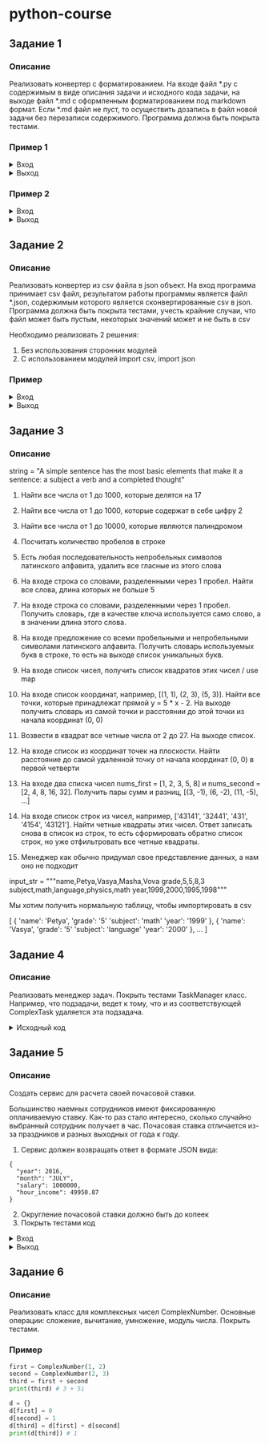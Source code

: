 

# python-course

## Задание 1

### Описание

Реализовать конвертер c форматированием. На входе файл *.py c содержимым в виде описания задачи и исходного кода задачи, на выходе файл *.md с оформленным форматированием под markdown формат. Если *.md файл не пуст, то осуществить дозапись в файл новой задачи без перезаписи содержимого.
Программа должна быть покрыта тестами.

### Пример 1
<details><summary>Вход</summary><blockquote>
    
solution.py

```
# title Print Hello
# description Напечатать на экран Hello!
# ---end----

def print_hello():
    print('Hello!')
    
```    
 
out.md
````

````
</blockquote></details>


<details><summary>Выход</summary><blockquote>

out.md

````
+ [Print Hello](#print-hello)

## Print Hello

Напечатать на экран Hello!

```python 
def print_hello():
    print('Hello!')
```

````
</blockquote></details>

### Пример 2

<details><summary>Вход</summary><blockquote>

solution.py

```
# title Print Greeting
# description Напечатать на экран Greeting!
# ---end----

def print_greeting():
    print('Greeting!')
    
```    
 
out.md

````
+ [Print Hello](#print-hello)

## Print Hello

Напечатать на экран Hello!

```python 
def print_hello():
    print('Hello!')
```
````
</blockquote></details>
    
<details><summary>Выход</summary><blockquote>

out.md

````
+ [Print Hello](#print-hello)
+ [Print Greeting](#print-greeting)

## Print Hello

Напечатать на экран Hello!

```python 
def print_hello():
    print('Hello!')
```

## Print Greeting

Напечатать на экран Greeting!

```python 
def print_greeting():
    print('Greeting!')
```
````
</blockquote></details>

## Задание 2

### Описание

Реализовать конвертер из csv файла в json объект. На вход программа принимает csv файл, результатом работы программы является файл *.json, содержимым которого является сконвертированные csv в json.
Программа должна быть покрыта тестами, учесть крайние случаи, что файл может быть пустым, некоторых значений может и не быть в csv

Необходимо реализовать 2 решения:
1. Без использования сторонних модулей
2. С использованием модулей import csv, import json 



### Пример

<details><summary>Вход</summary><blockquote>

input.csv

```
id,name,birth,salary,department
1,Ivan,1980,150000,1
2,Alex,1960,200000,5
3,Ivan,,130000,8
```
</blockquote></details>

<details><summary>Выход</summary><blockquote>

output.json

```
[
 {
   id: 1,
   name: Ivan,
   birth: 1980,
   salary: 150000,
   department: 1
 },
 {
   id: 2,
   name: Alex,
   birth: 1960,
   salary: 200000,
   department: 5
 },
 {
   id: 3,
   name: Ivan,
   birth: null,
   salary: 130000,
   department: 8
 }
]
```
</blockquote></details>

## Задание 3

### Описание

string = "A simple sentence has the most basic elements that make it a sentence: a subject a verb and a completed thought"

1. Найти все числа от 1 до 1000, которые делятся на 17

2. Найти все числа от 1 до 1000, которые содержат в себе цифру 2

3. Найти все числа от 1 до 10000, которые являются палиндромом	

4. Посчитать количество пробелов в строке

5. Есть любая последовательность непробельных символов латинского алфавита, удалить все гласные из этого слова

6. На входе строка со словами, разделенными через 1 пробел. Найти все слова, длина которых не больше 5

7. На входе строка со словами, разделенными через 1 пробел. Получить словарь, где в качестве ключа используется само слово, а в значении длина этого слова.

8. На входе предложение со всеми пробельными и непробельными символами латинского алфавита. Получить словарь используемых букв в строке, то есть на выходе список уникальных букв.

9. На входе список чисел, получить список квадратов этих чисел / use map

10. На входе список координат, например, [(1, 1), (2, 3), (5, 3)]. Найти все точки, которые принадлежат прямой y = 5 * x - 2. 
На выходе получить словарь из самой точки и расстоянии до этой точки из начала координат (0, 0)

11. Возвести в квадрат все четные числа от 2 до 27. На выходе список.

12. На входе список из координат точек на плоскости. Найти расстояние до самой удаленной точку от начала координат (0, 0) в первой четверти 

13. На входе два списка чисел nums_first = [1, 2, 3, 5, 8] и nums_second = [2, 4, 8, 16, 32]. Получить пары сумм и разниц, [(3, -1), (6, -2), (11, -5), ...]

14. На входе список строк из чисел, например, ['43141', '32441', '431', '4154', '43121']. Найти четные квадраты этих чисел. Ответ записать снова в список из строк, то есть сформировать обратно список строк, но уже отфильтровать все четные квадраты.

15. Менеджер как обычно придумал свое представление данных, а нам оно не подходит

input_str = """name,Petya,Vasya,Masha,Vova
grade,5,5,8,3
subject,math,language,physics,math
year,1999,2000,1995,1998"""


Мы хотим получить нормальную таблицу, чтобы импортировать в csv


[
  {
    'name': 'Petya',
    'grade': '5'
    'subject': 'math'
    'year': '1999'
  },
  {
    'name': 'Vasya',
    'grade': '5'
    'subject': 'language'
    'year': '2000'
  },
  ...
]


## Задание 4

### Описание

Реализовать менеджер задач.
Покрыть тестами TaskManager класс. Например, что подзадачи, ведет к тому, что и из соответствующей ComplexTask удаляется эта подзадача. 


<details><summary>Исходный код</summary><blockquote>

````
class Task:
    def __init__(self, id, name, description, ):
        self.__id = id
        self.__name = name
        self.__description = description
        
    def get_id(self):
        return self.__id
        
    def get_name(self):
        return self.__name


class Subtask(Task):
    # have comlex task id
    def __init__(self):
        self.parent_id = 
    

class ComplexTask(Task):
    # contains list of subtasks
    def __init__(self):
        self.subtasks = []  

  
class TaskManager:
    
    id_series = 0
    
    def __init__(self):
        self.tasks = {}
        self.subtasks = {}
    
    
    def __get_and_increment_id(self):
        next_id_value = TaskManager.id_series
        TaskManager.id_series += 1 
        return next_id_value
        
    
    def create_task(self, name, description):
        current_id = self.__get_and_increment_id()
        new_task = Task(current_id, name, description)
        self.tasks[current_id] = new_task
        return new_task
    
    
    def create_subtask(self, subtask):
        pass
    
    def create_complex_task(self, complex_task):
        pass
    
    def get_tasks(self):
        pass
    
    def get_subtasks(self):
        pass
    
    def get_complex_tasks(self):
        pass
    
    def get_tasks_by_id(self, id):
        pass
    
    def get_subtasks_by_id(self, id):
        pass
    
    def get_complex_tasks_by_id(self, id):
        pass
    
    def remove_tasks(self):
        pass
    
    def remove_subtasks(self):
        pass
    
    def remove_complex_tasks(self):
        pass
    
    def remove_task_by_id(self, id):
        pass
    
    def remove_subtask_by_id(self, id):
        pass
    
    def remove_complex_task_by_id(self, id):
        pass
    
    def update_status(self, task):
        pass
````

</blockquote></details>


## Задание 5

### Описание

Создать сервис для расчета своей почасовой ставки.

Большинство наемных сотрудников имеют фиксированную оплачиваемую ставку. Как-то раз стало интересно, сколько случайно выбранный сотрудник получает в час.
Почасовая ставка отличается из-за праздников и разных выходных от года к году.

1. Сервис должен возвращать ответ в формате JSON вида:
```
{
  "year": 2016,
  "month": "JULY",
  "salary": 1000000,
  "hour_income": 49950.87
}
```
2. Округление почасовой ставки должно быть до копеек
3. Покрыть тестами код



<details><summary>Вход</summary><blockquote>
input.json
```
{
  "year": 2016,
  "month": "JULY",
  "salary": 1000000
}
```
</blockquote></details>

<details><summary>Выход</summary><blockquote>
output.json
```
{
  "year": 2016,
  "month": "JULY",
  "salary": 1000000,
  "hour_income": 49950.87
}
```
</blockquote></details>


## Задание 6

### Описание

Реализовать класс для комплексных чисел ComplexNumber. Основные операции: сложение, вычитание, умножение, модуль числа. Покрыть тестами.
 
### Пример

```python
first = ComplexNumber(1, 2)
second = ComplexNumber(2, 3)
third = first + second
print(third) # 3 + 5i

d = {}
d[first] = 0
d[second] = 1
d[third] = d[first] + d[second]
print(d[third]) # 1
```